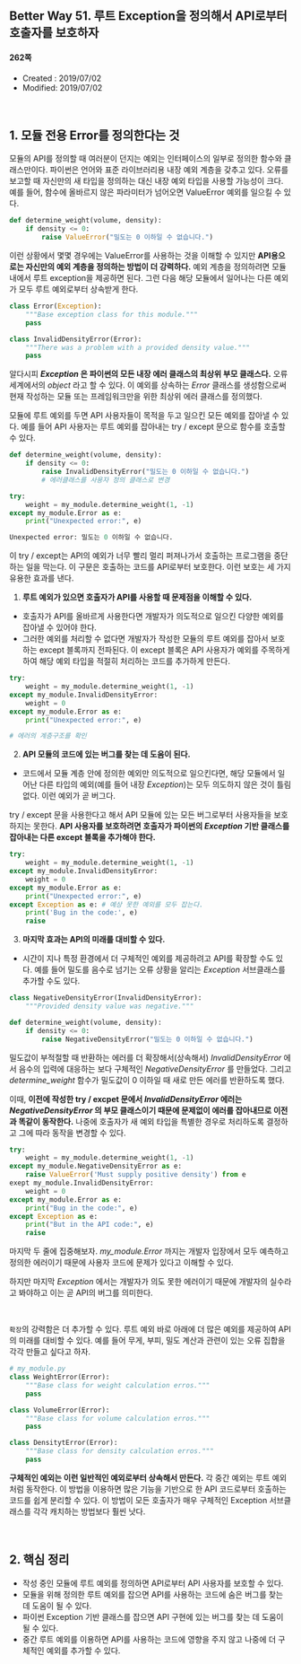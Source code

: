 ## Better Way 51. 루트 Exception을 정의해서 API로부터 호출자를 보호하자

#### 262쪽

* Created : 2019/07/02
* Modified: 2019/07/02

<br>

## 1. 모듈 전용 Error를 정의한다는 것

모듈의 API를 정의할 때 여러분이 던지는 예외는 인터페이스의 일부로 정의한 함수와 클래스만이다. 파이썬은 언어와 표준 라이브러리용 내장 예외 계층을 갖추고 있다. 오류를 보고할 때 자신만의 새 타입을 정의하는 대신 내장 예외 타입을 사용할 가능성이 크다. 예를 들어, 함수에 올바르지 않은 파라미터가 넘어오면 ValueError 예외를 일으킬 수 있다.

```python
def determine_weight(volume, density):
    if density <= 0:
        raise ValueError("밀도는 0 이하일 수 없습니다.")
```

이런 상황에서 몇몇 경우에는 ValueError를 사용하는 것을 이해할 수 있지만 **API용으로는 자신만의 예외 계층을 정의하는 방법이 더 강력하다.** 예외 계층을 정의하려면 모듈 내에서 루트 exception을 제공하면 된다. 그런 다음 해당 모듈에서 일어나는 다른 예외가 모두 루트 예외로부터 상속받게 한다.

```python
class Error(Exception):
    """Base exception class for this module."""
    pass

class InvalidDensityError(Error):
    """There was a problem with a provided density value."""
    pass
```

알다시피 **_Exception_ 은 파이썬의 모든 내장 에러 클래스의 최상위 부모 클래스다.** 오류 세계에서의 _object_ 라고 할 수 있다. 이 예외를 상속하는 _Error_ 클래스를 생성함으로써 현재 작성하는 모듈 또는 프레임워크만을 위한 최상위 에러 클래스를 정의했다.

모듈에 루트 예외를 두면 API 사용자들이 목적을 두고 일으킨 모든 예외를 잡아낼 수 있다. 예를 들어 API 사용자는 루트 예외를 잡아내는 try / except 문으로 함수를 호출할 수 있다.

```python
def determine_weight(volume, density):
    if density <= 0:
        raise InvalidDensityError("밀도는 0 이하일 수 없습니다.")
        # 에러클래스를 사용자 정의 클래스로 변경
```


```python
try:
    weight = my_module.determine_weight(1, -1)
except my_module.Error as e:
    print("Unexpected error:", e)

Unexpected error: 밀도는 0 이하일 수 없습니다.
```

이 try / except는 API의 예외가 너무 빨리 멀리 퍼져나가서 호출하는 프로그램을 중단하는 일을 막는다. 이 구문은 호출하는 코드를 API로부터 보호한다. 이런 보호는 세 가지 유용한 효과를 낸다.


1. **루트 예외가 있으면 호출자가 API를 사용할 때 문제점을 이해할 수 있다.**
  - 호출자가 API를 올바르게 사용한다면 개발자가 의도적으로 일으킨 다양한 예외를 잡아낼 수 있어야 한다.
  - 그러한 예외를 처리할 수 없다면 개발자가 작성한 모듈의 루트 예외를 잡아서 보호하는 except 블록까지 전파된다. 이 except 블록은 API 사용자가 예외를 주목하게 하여 해당 예외 타입을 적절히 처리하는 코드를 추가하게 만든다.

```python
try:
    weight = my_module.determine_weight(1, -1)
except my_module.InvalidDensityError:
    weight = 0
except my_module.Error as e:
    print("Unexpected error:", e)

# 에러의 계층구조를 확인
```

2. **API 모듈의 코드에 있는 버그를 찾는 데 도움이 된다.**
  - 코드에서 모듈 계층 안에 정의한 예외만 의도적으로 일으킨다면, 해당 모듈에서 일어난 다른 타입의 예외(예를 들어 내장 _Exception_)는 모두 의도하지 않은 것이 틀림없다. 이런 예외가 곧 버그다.

try / except 문을 사용한다고 해서 API 모듈에 있는 모든 버그로부터 사용자들을 보호하지는 못한다. **API 사용자를 보호하려면 호출자가 파이썬의 _Exception_ 기반 클래스를 잡아내는 다른 except 블록을 추가해야 한다.**

```python
try:
    weight = my_module.determine_weight(1, -1)
except my_module.InvalidDensityError:
    weight = 0
except my_module.Error as e:
    print("Unexpected error:", e)
except Exception as e: # 예상 못한 예외를 모두 잡는다.
    print('Bug in the code:', e)
    raise
```

3. **마지막 효과는 API의 미래를 대비할 수 있다.**
  - 시간이 지나 특정 환경에서 더 구체적인 예외를 제공하려고 API를 확장할 수도 있다. 예를 들어 밀도를 음수로 넘기는 오류 상황을 알리는 _Exception_ 서브클래스를 추가할 수도 있다.

```python
class NegativeDensityError(InvalidDensityError):
    """Provided density value was negative."""

def determine_weight(volume, density):
    if density <= 0:
        raise NegativeDensityError("밀도는 0 이하일 수 없습니다.")
```

밀도값이 부적절할 때 반환하는 에러를 더 확장해서(상속해서) _InvalidDensityError_ 에서 음수의 입력에 대응하는 보다 구체적인 _NegativeDensityError_ 를 만들었다. 그리고 *determine\_weight* 함수가 밀도값이 0 이하일 때 새로 만든 에러를 반환하도록 했다.

이때, **이전에 작성한 try / excpet 문에서 _InvalidDensityError_ 에러는  _NegativeDensityError_ 의 부모 클래스이기 때문에 문제없이 에러를 잡아내므로 이전과 똑같이 동작한다.** 나중에 호출자가 새 예외 타입을 특별한 경우로 처리하도록 결정하고 그에 따라 동작을 변경할 수 있다.

```python
try:
    weight = my_module.determine_weight(1, -1)
except my_module.NegativeDensityError as e:
    raise ValueError('Must supply positive density') from e
exept my_module.InvalidDensityError:
    weight = 0
except my_module.Error as e:
    print("Bug in the code:", e)
except Exception as e:
    print("But in the API code:", e)
    raise
```

마지막 두 줄에 집중해보자. *my\_module.Error* 까지는 개발자 입장에서 모두 예측하고 정의한 에러이기 때문에 사용자 코드에 문제가 있다고 이해할 수 있다.  

하지만 마지막 _Exception_ 에서는 개발자가 의도 못한 에러이기 때문에 개발자의 실수라고 봐야하고 이는 곧 API의 버그를 의미한다.

<br>

`확장`의 강력함은 더 추가할 수 있다. 루트 예외 바로 아래에 더 많은 예외를 제공하여 API의 미래를 대비할 수 있다. 예를 들어 무게, 부피, 밀도 계산과 관련이 있는 오류 집합을 각각 만들고 싶다고 하자.


```python
# my_module.py
class WeightError(Error):
    """Base class for weight calculation erros."""
    pass

class VolumeError(Error):
    """Base class for volume calculation erros."""
    pass

class DensitytError(Error):
    """Base class for density calculation erros."""
    pass
```

**구체적인 예외는 이런 일반적인 예외로부터 상속해서 만든다.** 각 중간 예외는 루트 예외처럼 동작한다. 이 방법을 이용하면 많은 기능을 기반으로 한 API 코드로부터 호출하는 코드를 쉽게 분리할 수 있다. 이 방법이 모든 호출자가 매우 구체적인 Exception 서브클래스를 각각 캐치하는 방법보다 훨씬 낫다.

<br>

## 2. 핵심 정리

* 작성 중인 모듈에 루트 예외를 정의하면 API로부터 API 사용자를 보호할 수 있다.
* 모듈을 위해 정의한 루트 예외를 잡으면 API를 사용하는 코드에 숨은 버그를 찾는 데 도움이 될 수 있다.
* 파이썬 Exception 기반 클래스를 잡으면 API 구현에 있는 버그를 찾는 데 도움이 될 수 있다.
* 중간 루트 예외를 이용하면 API를 사용하는 코드에 영향을 주지 않고 나중에 더 구체적인 예외를 추가할 수 있다.
